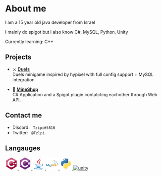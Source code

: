 # About me

I am a 15 year old java developer from Israel

I mainly do spigot but I also know C#, MySQL, Python, Unity

Currently learning: C++

## Projects

 - ⚔️ [**Duels**](https://github.com/tzlpi/duels)
 <br> Duels minigame inspired by hypixel with full config support + MySQL integration </br>
 
 - 🏪 [**MineShop**](https://github.com/tzlpi/mineshop)
 <br> C# Application and a Spigot plugin contatcting eachother through Web API.
 
 
## Contact me

 - Discord: <code> Tzipi#5810 </code>
 - Twitter: <code> @Tzlpi </code>
 
 ## Langauges
 
 <p align="left"> <a href="https://www.w3schools.com/cpp/" target="_blank" rel="noreferrer"> 
  
  <img src="https://raw.githubusercontent.com/devicons/devicon/master/icons/cplusplus/cplusplus-original.svg" alt="cplusplus" width="40" height="40"/> </a> <a href="https://www.w3schools.com/cs/" target="_blank" rel="noreferrer"> <img src="https://raw.githubusercontent.com/devicons/devicon/master/icons/csharp/csharp-original.svg" alt="csharp" width="40" height="40"/> </a> <a href="https://www.java.com" target="_blank" rel="noreferrer"> <img src="https://raw.githubusercontent.com/devicons/devicon/master/icons/java/java-original.svg" alt="java" width="40" height="40"/> </a> <a href="https://www.mysql.com/" target="_blank" rel="noreferrer"> <img src="https://raw.githubusercontent.com/devicons/devicon/master/icons/mysql/mysql-original-wordmark.svg" alt="mysql" width="40" height="40"/> </a> <a href="https://www.python.org" target="_blank" rel="noreferrer"> <img src="https://raw.githubusercontent.com/devicons/devicon/master/icons/python/python-original.svg" alt="python" width="40" height="40"/> </a> <a href="https://unity.com/" target="_blank" rel="noreferrer"> <img src="https://www.vectorlogo.zone/logos/unity3d/unity3d-icon.svg" alt="unity" width="40" height="40"/> </a> </p>

